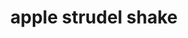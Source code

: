 ---
servings: 1 serving
notes:
directions: |-
  1. combine all in blender
ingredients: |-
  * 1 serving protein
  * 1/2 chopped apple-peel on
  * 1/3 c spinach
  * 1/2 c almond milk
  * 1/2 c canned full fat coconut milk
  * 1/2 t cinnamon
  * 1 tb  chia seeds
  * 2 tb  pecans
  * 1/2 t vanilla
  * pinch of clove or pumpkin pie spice
rating: 5
ease: easy
category: beverage
subcategory: misc
href:
totalTime:
cookTime:
prepTime:
title: apple strudel shake
path: /apple-strudel-shake
---